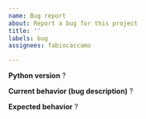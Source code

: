 ```yaml
---
name: Bug report
about: Report a bug for this project
title: ''
labels: bug
assignees: fabiocaccamo

---
```


**Python version**
?

**Current behavior (bug description)**
?

**Expected behavior**
?
